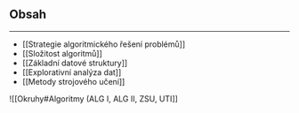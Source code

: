 ## Obsah
___
- [[Strategie algoritmického řešení problémů]]
- [[Složitost algoritmů]]
- [[Základní datové struktury]]
- [[Explorativní analýza dat]]
- [[Metody strojového učení]]

![[Okruhy#Algoritmy (ALG I, ALG II, ZSU, UTI]]
